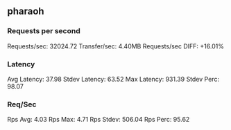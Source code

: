 ## pharaoh
### Requests per second
Requests/sec: 32024.72
Transfer/sec: 4.40MB
Requests/sec DIFF: +16.01%
### Latency
Avg Latency: 37.98
Stdev Latency: 63.52
Max Latency: 931.39
Stdev Perc: 98.07
### Req/Sec
Rps Avg: 4.03
Rps Max: 4.71
Rps Stdev: 506.04
Rps Perc: 95.62
